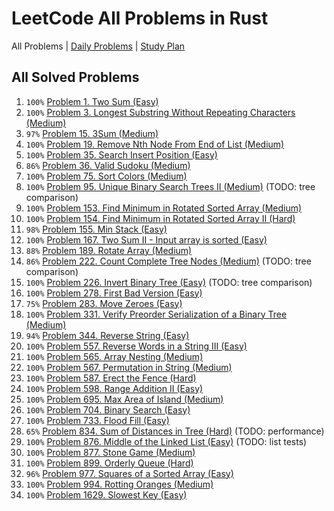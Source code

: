 LeetCode All Problems in Rust
=============================

All Problems | [Daily Problems](DAILY.md) | [Study Plan](STUDY_PLAN.md)

All Solved Problems
-------------------

1. `100%` [Problem 1. Two Sum (Easy)](problem_0001/)
2. `100%` [Problem 3. Longest Substring Without Repeating Characters (Medium)](problem_0003/)
3. `97%` [Problem 15. 3Sum (Medium)](problem_0015/)
4. `100%` [Problem 19. Remove Nth Node From End of List (Medium)](problem_0019/)
5. `100%` [Problem 35. Search Insert Position (Easy)](problem_0035/)
6. `86%` [Problem 36. Valid Sudoku (Medium)](problem_0036/)
7. `100%` [Problem 75. Sort Colors (Medium)](problem_0075/)
8. `100%` [Problem 95. Unique Binary Search Trees II (Medium)](problem_0095/) (TODO: tree comparison)
9. `100%` [Problem 153. Find Minimum in Rotated Sorted Array (Medium)](problem_0153/)
10. `100%` [Problem 154. Find Minimum in Rotated Sorted Array II (Hard)](problem_0154/)
11. `98%` [Problem 155. Min Stack (Easy)](problem_0155/)
12. `100%` [Problem 167. Two Sum II - Input array is sorted (Easy)](problem_0167/)
13. `88%` [Problem 189. Rotate Array (Medium)](problem_0189/)
14. `86%` [Problem 222. Count Complete Tree Nodes (Medium)](problem_0222/) (TODO: tree comparison)
15. `100%` [Problem 226. Invert Binary Tree (Easy)](problem_0226/) (TODO: tree comparison)
16. `100%` [Problem 278. First Bad Version (Easy)](problem_0278/)
17. `75%` [Problem 283. Move Zeroes (Easy)](problem_0283/)
18. `100%` [Problem 331. Verify Preorder Serialization of a Binary Tree (Medium)](problem_0331/)
19. `94%` [Problem 344. Reverse String (Easy)](problem_0344/)
20. `100%` [Problem 557. Reverse Words in a String III (Easy)](problem_0557/)
21. `100%` [Problem 565. Array Nesting (Medium)](problem_0565/)
22. `100%` [Problem 567. Permutation in String (Medium)](problem_0567/)
23. `100%` [Problem 587. Erect the Fence (Hard)](problem_0587/)
24. `100%` [Problem 598. Range Addition II (Easy)](problem_0598/)
25. `100%` [Problem 695. Max Area of Island (Medium)](problem_0695/)
26. `100%` [Problem 704. Binary Search (Easy)](problem_0704/)
27. `100%` [Problem 733. Flood Fill (Easy)](problem_0733/)
28. `65%` [Problem 834. Sum of Distances in Tree (Hard)](problem_0834/) (TODO: performance)
29. `100%` [Problem 876. Middle of the Linked List (Easy)](problem_0876/) (TODO: list tests)
30. `100%` [Problem 877. Stone Game (Medium)](problem_0877/)
31. `100%` [Problem 899. Orderly Queue (Hard)](problem_0899/)
32. `96%` [Problem 977. Squares of a Sorted Array (Easy)](problem_0977/)
33. `100%` [Problem 994. Rotting Oranges (Medium)](problem_0994/)
34. `100%` [Problem 1629. Slowest Key (Easy)](problem_1629/)
